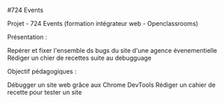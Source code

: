 #724 Events

Projet - 724 Events (formation intégrateur web - Openclassrooms)

Présentation :

Repérer et fixer l'ensemble ds bugs du site d'une agence évenementielle
Rédiger un chier de recettes suite au debugguage

Objectif pédagogiques :

Débugger un site web grâce aux Chrome DevTools
Rédiger un cahier de recette pour tester un site
